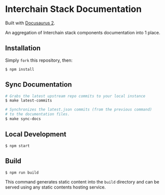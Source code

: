 # Interchain Stack Documentation

Built with [Docusaurus 2](https://docusaurus.io/).

An aggregation of Interchain stack components documentation into 1 place.

## Installation

Simply `fork` this repository, then:

```
$ npm install
```

## Sync Documentation

```bash
# Grabs the latest upstream repo commits to your local instance
$ make latest-commits

# Synchronizes the latest.json commits (from the previous command)
# to the documentation files.
$ make sync-docs
```

## Local Development

```
$ npm start
```

## Build

```
$ npm run build
```

This command generates static content into the `build` directory and can be served using any static contents hosting service.
